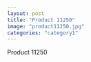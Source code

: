 ```yaml
---
layout: post
title: "Product 11250"
image: "product11250.jpg"
categories: "category1"
---
```

Product 11250
